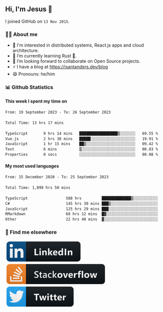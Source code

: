 ## Hi, I'm Jesus 👋

I joined GitHub on `13 Nov 2015`.

<!-- Talking about you -->

### 👨‍💻 About me

- 👦 I'm interested in distributed systems, React.js apps and cloud architecture.
- 🌱 I’m currently learning Rust 🦀.
- 👯 I’m looking forward to collaborate on Open Source projects.
- ⚡️ I have a blog at <https://jsantanders.dev/blog>
- 😄 Pronouns: he/him

### 📊 Github Statistics

#### This week I spent my time on

<!--START_SECTION:weekly-->

```txt
From: 19 September 2023 - To: 26 September 2023

Total Time: 13 hrs 17 mins

TypeScript       9 hrs 14 mins   █████████████████▒░░░░░░░   69.55 %
Vue.js           2 hrs 38 mins   █████░░░░░░░░░░░░░░░░░░░░   19.91 %
JavaScript       1 hr 15 mins    ██▒░░░░░░░░░░░░░░░░░░░░░░   09.42 %
Text             6 mins          ▒░░░░░░░░░░░░░░░░░░░░░░░░   00.83 %
Properties       0 secs          ░░░░░░░░░░░░░░░░░░░░░░░░░   00.08 %
```

<!--END_SECTION:weekly-->

#### My most used languages

<!--START_SECTION:alltime-->

```txt
From: 15 December 2020 - To: 25 September 2023

Total Time: 1,099 hrs 50 mins

TypeScript                 588 hrs         █████████████▒░░░░░░░░░░░   53.46 %
C#                         145 hrs 30 mins ███▒░░░░░░░░░░░░░░░░░░░░░   13.23 %
JavaScript                 125 hrs 29 mins ███░░░░░░░░░░░░░░░░░░░░░░   11.41 %
RMarkdown                  68 hrs 12 mins  █▓░░░░░░░░░░░░░░░░░░░░░░░   06.20 %
Other                      22 hrs 40 mins  ▓░░░░░░░░░░░░░░░░░░░░░░░░   02.06 %
```

<!--END_SECTION:alltime-->

### 📢 Find me elsewhere

<p>
  <a target="_blank" href="https://linkedin.com/in/jsantanders">
    <img src="https://github.com/jsantanders/jsantanders/blob/master/img/linkedin.svg" alt="LinkedIn" style="vertical-align:top; margin:4px">
  </a>
  
  <a target="_blank" href="https://stackoverflow.com/users/7318331/jesus-santander">
    <img src="https://github.com/jsantanders/jsantanders/blob/master/img/stackoverflow.svg" alt="StackOverflow" style="vertical-align:top; margin:4px">
  </a>
  
  <a target="_blank" href="http://twitter.com/jsantanders">
    <img src="https://github.com/jsantanders/jsantanders/blob/master/img/twitter.svg" alt="Twitter" style="vertical-align:top; margin:4px">
  </a>
</p>
